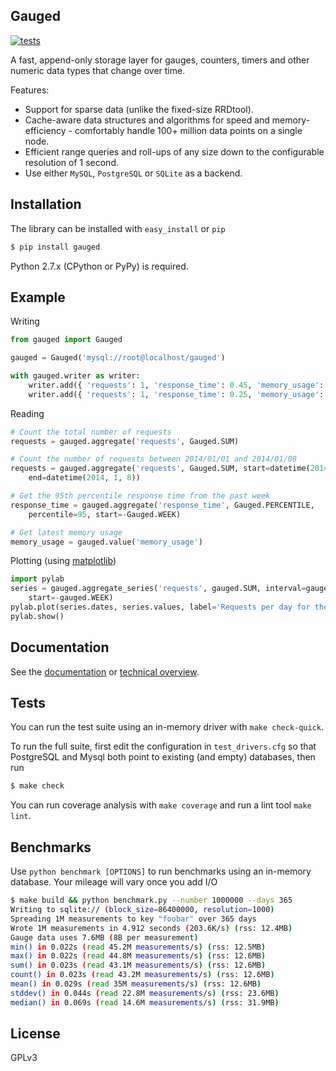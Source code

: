 ## Gauged

[![tests][travis]][travis-builds]

A fast, append-only storage layer for gauges, counters, timers and other numeric data types that change over time.

Features:

- Support for sparse data (unlike the fixed-size RRDtool).
- Cache-aware data structures and algorithms for speed and memory-efficiency - comfortably handle 100+ million data points on a single node.
- Efficient range queries and roll-ups of any size down to the configurable resolution of 1 second.
- Use either `MySQL`, `PostgreSQL` or `SQLite` as a backend.

## Installation

The library can be installed with `easy_install` or `pip`

```bash
$ pip install gauged
```

Python 2.7.x (CPython or PyPy) is required.

## Example

Writing

```python
from gauged import Gauged

gauged = Gauged('mysql://root@localhost/gauged')

with gauged.writer as writer:
    writer.add({ 'requests': 1, 'response_time': 0.45, 'memory_usage': 145.6 })
    writer.add({ 'requests': 1, 'response_time': 0.25, 'memory_usage': 148.3 })
```

Reading

```python
# Count the total number of requests
requests = gauged.aggregate('requests', Gauged.SUM)

# Count the number of requests between 2014/01/01 and 2014/01/08
requests = gauged.aggregate('requests', Gauged.SUM, start=datetime(2014, 1, 1),
    end=datetime(2014, 1, 8))

# Get the 95th percentile response time from the past week
response_time = gauged.aggregate('response_time', Gauged.PERCENTILE,
    percentile=95, start=-Gauged.WEEK)

# Get latest memory usage
memory_usage = gauged.value('memory_usage')
```

Plotting (using [matplotlib][matplotlib])

```python
import pylab
series = gauged.aggregate_series('requests', gauged.SUM, interval=gauged.DAY,
    start=-gauged.WEEK)
pylab.plot(series.dates, series.values, label='Requests per day for the past week')
pylab.show()
```

## Documentation

See the [documentation][documentation] or [technical overview][technical-overview].

## Tests

You can run the test suite using an in-memory driver with `make check-quick`.

To run the full suite, first edit the configuration in `test_drivers.cfg` so that PostgreSQL and Mysql both point to existing (and empty) databases, then run

```bash
$ make check
```

You can run coverage analysis with `make coverage` and run a lint tool `make lint`.

## Benchmarks

Use `python benchmark [OPTIONS]` to run benchmarks using an in-memory database. Your mileage will vary once you add I/O

```bash
$ make build && python benchmark.py --number 1000000 --days 365
Writing to sqlite:// (block_size=86400000, resolution=1000)
Spreading 1M measurements to key "foobar" over 365 days
Wrote 1M measurements in 4.912 seconds (203.6K/s) (rss: 12.4MB)
Gauge data uses 7.6MB (8B per measurement)
min() in 0.022s (read 45.2M measurements/s) (rss: 12.5MB)
max() in 0.022s (read 44.8M measurements/s) (rss: 12.6MB)
sum() in 0.023s (read 43.1M measurements/s) (rss: 12.6MB)
count() in 0.023s (read 43.2M measurements/s) (rss: 12.6MB)
mean() in 0.029s (read 35M measurements/s) (rss: 12.6MB)
stddev() in 0.044s (read 22.8M measurements/s) (rss: 23.6MB)
median() in 0.069s (read 14.6M measurements/s) (rss: 31.9MB)
```

## License

GPLv3


[travis]: https://api.travis-ci.org/chriso/gauged.png?branch=master
[travis-builds]: https://travis-ci.org/chriso/gauged
[technical-overview]: https://github.com/chriso/gauged/blob/master/docs/technical-overview.md
[documentation]: https://github.com/chriso/gauged/blob/master/docs/documentation.md
[matplotlib]: http://matplotlib.org/
